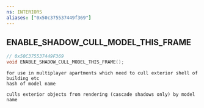 ```yaml
---
ns: INTERIORS
aliases: ["0x50c375537449f369"]
---
```

## ENABLE_SHADOW_CULL_MODEL_THIS_FRAME

```c
// 0x50C375537449F369
void ENABLE_SHADOW_CULL_MODEL_THIS_FRAME();
```

```
for use in multiplayer apartments which need to cull exterior shell of building etc
hash of model name

culls exterior objects from rendering (cascade shadows only) by model name
```
